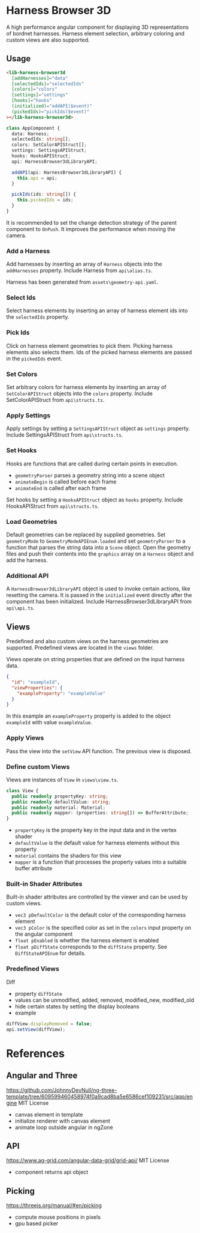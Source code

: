 # Harness Browser 3D

A high performance angular component for displaying 3D representations of bordnet harnesses. Harness element selection, arbitrary coloring and custom views are also supported.

## Usage

```html
<lib-harness-browser3d
  [addHarnesses]="data"
  [selectedIds]="selectedIds"
  [colors]="colors"
  [settings]="settings"
  [hooks]="hooks"
  (initialized)="addAPI($event)"
  (pickedIds)="pickIds($event)"
></lib-harness-browser3d>
```

```ts
class AppComponent {
  data: Harness;
  selectedIds: string[];
  colors: SetColorAPIStruct[];
  settings: SettingsAPIStruct;
  hooks: HooksAPIStruct;
  api: HarnessBrowser3dLibraryAPI;

  addAPI(api: HarnessBrowser3dLibraryAPI) {
    this.api = api;
  }

  pickIds(ids: string[]) {
    this.pickedIds = ids;
  }
}
```

It is recommended to set the change detection strategy of the parent component to `OnPush`. It improves the performance when moving the camera.

### Add a Harness

Add harnesses by inserting an array of `Harness` objects into the `addHarnesses` property. Include Harness from `api\alias.ts`.

Harness has been generated from `assets\geometry-api.yaml`.

### Select Ids

Select harness elements by inserting an array of harness element ids into the `selectedIds` property.

### Pick Ids

Click on harness element geometries to pick them. Picking harness elements also selects them. Ids of the picked harness elements are passed in the `pickedIds` event.

### Set Colors

Set arbitrary colors for harness elements by inserting an array of `SetColorAPIStruct` objects into the `colors` property. Include SetColorAPIStruct from `api\structs.ts`.

### Apply Settings

Apply settings by setting a `SettingsAPIStruct` object as `settings` property. Include SettingsAPIStruct from `api\structs.ts`.

### Set Hooks

Hooks are functions that are called during certain points in execution.

- `geometryParser` parses a geometry string into a scene object
- `animateBegin` is called before each frame
- `animateEnd` is called after each frame

Set hooks by setting a `HooksAPIStruct` object as `hooks` property. Include HooksAPIStruct from `api\structs.ts`.

### Load Geometries

Default geometries can be replaced by supplied geometries. Set `geometryMode` to `GeometryModeAPIEnum.loaded` and set `geometryParser` to a function that parses the string data into a `Scene` object. Open the geometry files and push their contents into the `graphics` array on a `Harness` object and add the harness.

### Additional API

A `HarnessBrowser3dLibraryAPI` object is used to invoke certain actions, like resetting the camera. It is passed in the `initialized` event directly after the component has been initialized. Include HarnessBrowser3dLibraryAPI from `api\api.ts`.

## Views

Predefined and also custom views on the harness geometries are supported. Predefined views are located in the `views` folder.

Views operate on string properties that are defined on the input harness data.

```json
{
  "id": "exampleId",
  "viewProperties": {
    "exampleProperty": "exampleValue"
  }
}
```

In this example an `exampleProperty` property is added to the object `exampleId` with value `exampleValue`.

### Apply Views

Pass the view into the `setView` API function. The previous view is disposed.

### Define custom Views

Views are instances of `View` in `views\view.ts`.

```ts
class View {
  public readonly propertyKey: string;
  public readonly defaultValue: string;
  public readonly material: Material;
  public readonly mapper: (properties: string[]) => BufferAttribute;
}
```

- `propertyKey` is the property key in the input data and in the vertex shader
- `defaultValue` is the default value for harness elements without this property
- `material` contains the shaders for this view
- `mapper` is a function that processes the property values into a suitable buffer attribute

### Built-in Shader Attributes

Built-in shader attributes are controlled by the viewer and can be used by custom views.

- `vec3 pDefaultColor` is the default color of the corresponding harness element
- `vec3 pColor` is the specified color as set in the `colors` input property on the angular component
- `float pEnabled` is whether the harness element is enabled
- `float pDiffState` corresponds to the `diffState` property. See `DiffStateAPIEnum` for details.

### Predefined Views

Diff

- property `diffState`
- values can be unmodified, added, removed, modified_new, modified_old
- hide certain states by setting the display booleans
- example

```ts
diffView.displayRemoved = false;
api.setView(diffView);
```

# References

## Angular and Three

https://github.com/JohnnyDevNull/ng-three-template/tree/609599460458974f0a9cad8ba5e6586cef109231/src/app/engine
MIT License

- canvas element in template
- initialize renderer with canvas element
- animate loop outside angular in ngZone

## API

https://www.ag-grid.com/angular-data-grid/grid-api/
MIT License

- component returns api object

## Picking

https://threejs.org/manual/#en/picking

- compute mouse positions in pixels
- gpu based picker
